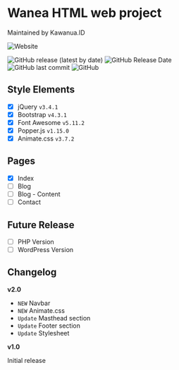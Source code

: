 # Wanea HTML web project
Maintained by Kawanua.ID

![Website](https://img.shields.io/website?label=Demo%20Site&style=for-the-badge&url=https%3A%2F%2Fgit.kawanua.id%2Fwanea%2Fhtml%2F)

![GitHub release (latest by date)](https://img.shields.io/github/v/release/GitKawanua/wanea?style=for-the-badge) 
![GitHub Release Date](https://img.shields.io/github/release-date/GitKawanua/wanea?style=for-the-badge) 
![GitHub last commit](https://img.shields.io/github/last-commit/GitKawanua/wanea?style=for-the-badge) 
![GitHub](https://img.shields.io/github/license/GitKawanua/wanea?style=for-the-badge)

## Style Elements
- [x] jQuery `v3.4.1`
- [x] Bootstrap `v4.3.1`
- [x] Font Awesome `v5.11.2`
- [x] Popper.js `v1.15.0`
- [x] Animate.css `v3.7.2`

## Pages
- [x] Index
- [ ] Blog
- [ ] Blog - Content
- [ ] Contact

## Future Release
- [ ] PHP Version
- [ ] WordPress Version

## Changelog
**v2.0**

- `NEW` Navbar
- `NEW` Animate.css
- `Update` Masthead section
- `Update` Footer section
- `Update` Stylesheet

**v1.0**

Initial release